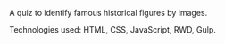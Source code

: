 A quiz to identify famous historical figures by images.

Technologies used: HTML, CSS, JavaScript, RWD, Gulp.
